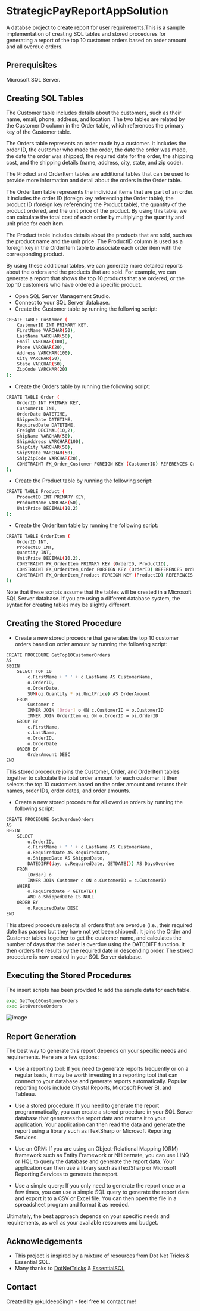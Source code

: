 # StrategicPayReportAppSolution
 A databse project to create report for user requirements.This is a sample implementation of creating SQL tables and stored procedures for generating a report of the top 10 customer orders based on order amount and all overdue orders.

## Prerequisites

Microsoft SQL Server.

## Creating SQL Tables
The Customer table includes details about the customers, such as their name, email, phone, address, and location.
The two tables are related by the CustomerID column in the Order table, which references the primary key of the Customer table.

The Orders table represents an order made by a customer. It includes the order ID, the customer who made the order, the date the order was made, the date the order was shipped, the required date for the order, the shipping cost, and the shipping details (name, address, city, state, and zip code).

The Product and OrderItem tables are additional tables that can be used to provide more information and detail about the orders in the Order table.

The OrderItem table represents the individual items that are part of an order. It includes the order ID (foreign key referencing the Order table), the product ID (foreign key referencing the Product table), the quantity of the product ordered, and the unit price of the product. By using this table, we can calculate the total cost of each order by multiplying the quantity and unit price for each item.

The Product table includes details about the products that are sold, such as the product name and the unit price. The ProductID column is used as a foreign key in the OrderItem table to associate each order item with the corresponding product.

By using these additional tables, we can generate more detailed reports about the orders and the products that are sold. For example, we can generate a report that shows the top 10 products that are ordered, or the top 10 customers who have ordered a specific product.
- Open SQL Server Management Studio.
- Connect to your SQL Server database.
- Create the Customer table by running the following script:

```bash
CREATE TABLE Customer (
    CustomerID INT PRIMARY KEY,
    FirstName VARCHAR(50),
    LastName VARCHAR(50),
    Email VARCHAR(100),
    Phone VARCHAR(20),
    Address VARCHAR(100),
    City VARCHAR(50),
    State VARCHAR(50),
    ZipCode VARCHAR(20)
);
```
- Create the Orders table by running the following script:

```bash
CREATE TABLE Order (
    OrderID INT PRIMARY KEY,
    CustomerID INT,
    OrderDate DATETIME,
    ShippedDate DATETIME,
    RequiredDate DATETIME,
    Freight DECIMAL(10,2),
    ShipName VARCHAR(50),
    ShipAddress VARCHAR(100),
    ShipCity VARCHAR(50),
    ShipState VARCHAR(50),
    ShipZipCode VARCHAR(20),
    CONSTRAINT FK_Order_Customer FOREIGN KEY (CustomerID) REFERENCES Customer(CustomerID)
);
```
- Create the Product table by running the following script:

```bash
CREATE TABLE Product (
    ProductID INT PRIMARY KEY,
    ProductName VARCHAR(50),
    UnitPrice DECIMAL(10,2)
);
```
- Create the OrderItem table by running the following script:

```bash
CREATE TABLE OrderItem (
    OrderID INT,
    ProductID INT,
    Quantity INT,
    UnitPrice DECIMAL(10,2),
    CONSTRAINT PK_OrderItem PRIMARY KEY (OrderID, ProductID),
    CONSTRAINT FK_OrderItem_Order FOREIGN KEY (OrderID) REFERENCES Order(OrderID),
    CONSTRAINT FK_OrderItem_Product FOREIGN KEY (ProductID) REFERENCES Product(ProductID)
);
```
Note that these scripts assume that the tables will be created in a Microsoft SQL Server database. If you are using a different database system, the syntax for creating tables may be slightly different.

## Creating the Stored Procedure
- Create a new stored procedure that generates the top 10 customer orders based on order amount by running the following script:
```bash
CREATE PROCEDURE GetTop10CustomerOrders
AS
BEGIN
    SELECT TOP 10
        c.FirstName + ' ' + c.LastName AS CustomerName,
        o.OrderID,
        o.OrderDate,
        SUM(oi.Quantity * oi.UnitPrice) AS OrderAmount
    FROM
        Customer c
        INNER JOIN [Order] o ON c.CustomerID = o.CustomerID
        INNER JOIN OrderItem oi ON o.OrderID = oi.OrderID
    GROUP BY
        c.FirstName,
        c.LastName,
        o.OrderID,
        o.OrderDate
    ORDER BY
        OrderAmount DESC
END
```
This stored procedure joins the Customer, Order, and OrderItem tables together to calculate the total order amount for each customer. It then selects the top 10 customers based on the order amount and returns their names, order IDs, order dates, and order amounts.

- Create a new stored procedure for all overdue orders by running the following script:
```bash
CREATE PROCEDURE GetOverdueOrders
AS
BEGIN
    SELECT
        o.OrderID,
        c.FirstName + ' ' + c.LastName AS CustomerName,
        o.RequiredDate AS RequiredDate,
        o.ShippedDate AS ShippedDate,
        DATEDIFF(day, o.RequiredDate, GETDATE()) AS DaysOverdue
    FROM
        [Order] o
        INNER JOIN Customer c ON o.CustomerID = c.CustomerID
    WHERE
        o.RequiredDate < GETDATE()
        AND o.ShippedDate IS NULL
    ORDER BY
        o.RequiredDate DESC
END
```
This stored procedure selects all orders that are overdue (i.e., their required date has passed but they have not yet been shipped). It joins the Order and Customer tables together to get the customer name, and calculates the number of days that the order is overdue using the DATEDIFF function. It then orders the results by the required date in descending order.
The stored procedure is now created in your SQL Server database.

## Executing the Stored Procedures
The insert scripts has been provided to add the sample data for each table.
```python
exec GetTop10CustomerOrders
exec GetOverdueOrders
```
![image](https://user-images.githubusercontent.com/36822070/221695388-f1ab5fea-9e39-4cd4-b55f-bcebf9bf999c.png)


## Report Generation
The best way to generate this report depends on your specific needs and requirements. Here are a few options:

- Use a reporting tool: If you need to generate reports frequently or on a regular basis, it may be worth investing in a reporting tool that can connect to your database and generate reports automatically. Popular reporting tools include Crystal Reports, Microsoft Power BI, and Tableau.

- Use a stored procedure: If you need to generate the report programmatically, you can create a stored procedure in your SQL Server database that generates the report data and returns it to your application. Your application can then read the data and generate the report using a library such as iTextSharp or Microsoft Reporting Services.

- Use an ORM: If you are using an Object-Relational Mapping (ORM) framework such as Entity Framework or NHibernate, you can use LINQ or HQL to query the database and generate the report data. Your application can then use a library such as iTextSharp or Microsoft Reporting Services to generate the report.

- Use a simple query: If you only need to generate the report once or a few times, you can use a simple SQL query to generate the report data and export it to a CSV or Excel file. You can then open the file in a spreadsheet program and format it as needed.

Ultimately, the best approach depends on your specific needs and requirements, as well as your available resources and budget.

## Acknowledgements
- This project is inspired by a mixture of resources from Dot Net Tricks & Essential SQL.
- Many thanks to [DotNetTricks](https://www.dotnettricks.com/) & [EssentialSQL](https://www.essentialsql.com/)

## Contact
Created by @kuldeepSingh - feel free to contact me!
